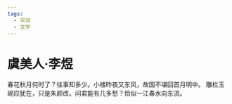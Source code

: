 ```yaml
---
tags:
  - 宋词
  - 文学
---
```


# 虞美人·李煜

春花秋月何时了？往事知多少。小楼昨夜又东风，故国不堪回首月明中。
雕栏玉砌应犹在，只是朱颜改。问君能有几多愁？恰似一江春水向东流。